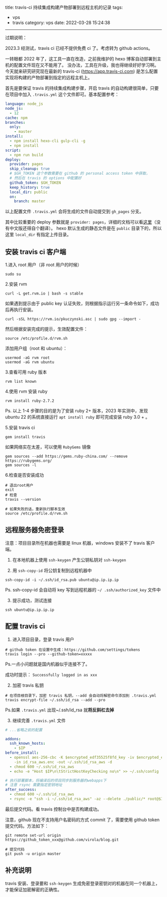 title: travis-ci 持续集成构建产物部署到远程主机的记录
tags:

- vps
- travis
  category: vps
  date: 2022-03-28 15:24:38

---

过期说明：

2023.3 经测试，travis ci 已经不提供免费 ci 了。考虑转为 github actions。

一转眼都 2022 年了，这工具一直在改造，之前我维护的 hexo 博客自动部署到主机的配置文件现在又不能用了。
没办法，工具在升级，我也得继续好好学习啊。
今天就来研究研究现在最新的 travis-ci (<https://app.travis-ci.com>) 是怎么配置实现将构建的产物部署到指定的远程主机上。

首先是要保证 travis 的持续集成构建步骤，开启 travis 的自动构建很简单，只要在项目中加入 `.travis.yml` 这个文件即可。基本配置参考：

```yml
language: node_js
node_js:
  - 12
cache: npm
branches:
  only:
    - master
install:
  - npm install hexo-cli gulp-cli -g
  - npm install
script:
  - npm run build
deploy:
  provider: pages
  skip_cleanup: true
  # $GH_TOKEN 这个参数需要在 github 的 personal access token 中获取，
  # 然后在 travis 的 options 中配置好
  github_token: $GH_TOKEN
  keep_history: true
  local_dir: public
  on:
    branch: master
```

以上配置文件 `.travis.yml` 会将生成的文件自动提交到 `gh_pages` 分支。

其中比较重要的 deploy 参数就是 `provider: pages`，详细的文档可以看[这里](https://docs.travis-ci.com/user/deployment/pages/)（没有中文版还得自个翻译）。
hexo 默认生成的静态文件是在 `public` 目录下的，所以这里 `local_dir` 有指定上传目录。

<!-- more -->

## 安装 travis ci 客户端

1.进入 root 用户（非 root 用户的时候）

```
sudo su
```

2.安装 rvm

```
curl -L get.rvm.io | bash -s stable
```

如果遇到提示由于 public key 认证失败，则根据指示运行另一条命令如下，成功后再执行安装。

```
curl -sSL https://rvm.io/pkuczynski.asc | sudo gpg --import -
```

然后根据安装完成的提示，生效配置文件：

```
source /etc/profile.d/rvm.sh
```

添加用户组（root 和 ubuntu）：

```
usermod -aG rvm root
usermod -aG rvm ubuntu
```

3.查看可用 ruby 版本

```
rvm list known
```

4.使用 rvm 安装 ruby

```
rvm install ruby-2.7.2
```

Ps. 以上 1-4 步骤的目的是为了安装 ruby 2+ 版本，2023 年实测中，发现 ubuntu 22 的系统直接运行 `apt install ruby` 即可完成安装 ruby 3.0 + 。

5.安装 travis ci

```
gem install travis
```

如果网络实在太差，可以使用 `RubyGems` 镜像

```
gem sources --add https://gems.ruby-china.com/ --remove https://rubygems.org/
gem sources -l
```

6.检查是否安装成功

```
# 退出root用户
exit
# 检查
travis --version

# 如果失败的话，重新执行脚本生效
source /etc/profile.d/rvm.sh
```

## 远程服务器免密登录

注意：项目目录所在机器也需要是 linux 机器，windows 安装不了 travis 客户端。

1. 在本地机器上使用 `ssh-keygen` 产生公钥私钥对
   `ssh-keygen`

2. 用 `ssh-copy-id` 将公钥复制到远程机器中

```
ssh-copy-id -i ~/.ssh/id_rsa.pub ubuntu@ip.ip.ip.ip
```

Ps. ssh-copy-id 会自动将 key 写到远程机器的 `~/ .ssh/authorized_key` 文件中

3. 提示成功，测试连接

```
ssh ubuntu@ip.ip.ip.ip
```

## 配置 travis ci

1. 进入项目目录，登录 travis 用户

```
# github token 在设置中生成：https://github.com/settings/tokens
travis login --pro --github-token=xxxxx
```

Ps.一点小问题就是国内机器似乎连接不了。

成功时提示： `Successfully logged in as xxx`

2. 加密 travis 私钥

```
# 在项目根目录下，加密 travis 私钥，--add 会自动将解密命令添加到 .travis.yml
travis encrypt-file ~/.ssh/id_rsa --add --pro
```

Ps.如果 `.travis.yml` 出现~\/.ssh/id_rsa 就**将反斜杠去掉**

3. 继续完善 `.travis.yml` 文件

```yml
# ...省略之前的配置

addons:
  ssh_known_hosts:
    - $IP
before_install:
  - openssl aes-256-cbc -K $encrypted_edf35525f8fd_key -iv $encrypted_edf35525f8fd_iv
    -in id_rsa_aws.enc -out ~/.ssh/id_rsa_aws -d
  - chmod 600 ~/.ssh/id_rsa_aws
  - echo -e "Host $IP\n\tStrictHostKeyChecking no\n" >> ~/.ssh/config

# 执行部署脚本，将编译后的项目同步到服务器的webapps下
# 注意 rsync 需要指定密钥地址
after_success:
  - chmod 600 ~/.ssh/id_rsa_aws
  - rsync -e "ssh -i ~/.ssh/id_rsa_aws" -az --delete ./public/* root@$IP:/usr/share/nginx/html/blog
```

最后提交代码。看 travis 控制台中是否构建成功。

注意，github 现在不支持用户名密码的方式 commit 了，需要使用 github token 提交代码。方法如下：

```
git remote set-url origin https://github_token_xxx@github.com/virola/blog.git

# 提交代码
git push -u origin master
```

## 补充说明

travis 安装、登录要和 `ssh-keygen` 生成免密登录密钥对的机器在同一个机器上，才能保证加密解密的正确性。

